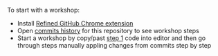 To start with a workshop:

- Install [Refined GitHub Chrome extension](https://chrome.google.com/webstore/detail/refined-github/hlepfoohegkhhmjieoechaddaejaokhf)
- Open [commits history](https://github.com/victorfomenko/canvas-workshop/commits/master) for this repository to see workshop steps
- Start a workshop by copy/past [step 1](https://github.com/victorfomenko/canvas-workshop/commit/c53f74e087c55e72a15261546aaaffac3ebf127a) code into editor and then go through steps manually appling changes from commits step by step
